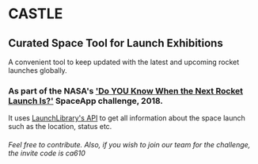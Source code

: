 # CASTLE
## Curated Space Tool for Launch Exhibitions
A convenient tool to keep updated with the latest and upcoming rocket launches globally.

### As part of the NASA's ['Do YOU Know When the Next Rocket Launch Is?'](https://2018.spaceappschallenge.org/challenges/can-you-build/when-next-rocket-launch/details) SpaceApp challenge, 2018.


It uses [LaunchLibrary's API](https://launchlibrary.net/) to get all information about the space launch such as the location, status etc.


###### Feel free to contribute. Also, if you wish to join our team for the challenge, the invite code is ca610
